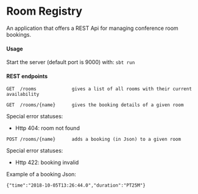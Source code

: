# Room Registry

An application that offers a REST Api for managing conference room bookings.

#### Usage

Start the server (default port is 9000) with: `sbt run`

#### REST endpoints

```
GET  /rooms             gives a list of all rooms with their current availability
```

```
GET  /rooms/{name}      gives the booking details of a given room
```

Special error statuses:

* Http 404:   room not found

```
POST /rooms/{name}      adds a booking (in Json) to a given room
```

Special error statuses:

* Http 422:   booking invalid

Example of a booking Json:

```
{"time":"2018-10-05T13:26:44.0","duration":"PT25M"}
```